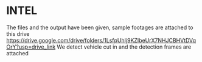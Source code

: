 # INTEL

The files and the output have been given, sample footages are attached to this drive
https://drive.google.com/drive/folders/1LsfpUhIj9KZIbeUrX7NHJCBHVtDVqOrY?usp=drive_link
We detect vehicle cut in and the detection frames are attached
